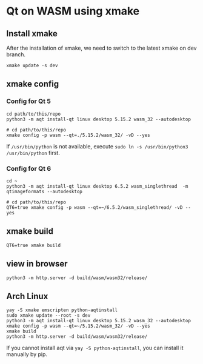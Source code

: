 # Qt on WASM using xmake

## Install xmake
After the installation of xmake, we need to switch to the latest xmake on dev branch.
```
xmake update -s dev
```

## xmake config
### Config for Qt 5
```
cd path/to/this/repo
python3 -m aqt install-qt linux desktop 5.15.2 wasm_32 --autodesktop

# cd path/to/this/repo
xmake config -p wasm --qt=./5.15.2/wasm_32/ -vD --yes
```

If `/usr/bin/python` is not available, execute `sudo ln -s /usr/bin/python3 /usr/bin/python` first.

### Config for Qt 6
```
cd ~
python3 -m aqt install-qt linux desktop 6.5.2 wasm_singlethread  -m qtimageformats --autodesktop

# cd path/to/this/repo
QT6=true xmake config -p wasm --qt=~/6.5.2/wasm_singlethread/ -vD --yes
```

## xmake build
```
QT6=true xmake build
```
## view in browser
```
python3 -m http.server -d build/wasm/wasm32/release/
```

## Arch Linux
```
yay -S xmake emscripten python-aqtinstall
sudo xmake update --root -s dev 
python3 -m aqt install-qt linux desktop 5.15.2 wasm_32 --autodesktop
xmake config -p wasm --qt=~/5.15.2/wasm_32/ -vD --yes
xmake build
python3 -m http.server -d build/wasm/wasm32/release/
```
If you cannot install aqt via `yay -S python-aqtinstall`, you can install it manually by pip.
